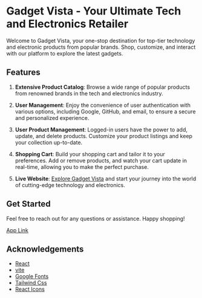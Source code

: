 # Gadget Vista - Your Ultimate Tech and Electronics Retailer

Welcome to Gadget Vista, your one-stop destination for top-tier technology and electronic products from popular brands. Shop, customize, and interact with our platform to explore the latest gadgets.

## Features

1. **Extensive Product Catalog**: Browse a wide range of popular products from renowned brands in the tech and electronics industry.

2. **User Management**: Enjoy the convenience of user authentication with various options, including Google, GitHub, and email, to ensure a secure and personalized experience.

3. **User Product Management**: Logged-in users have the power to add, update, and delete products. Customize your product listings and keep your collection up-to-date.

4. **Shopping Cart**: Build your shopping cart and tailor it to your preferences. Add or remove products, and watch your cart update in real-time, allowing you to make the perfect purchase.

5. **Live Website**: [Explore Gadget Vista](https://gadget-vista.web.app/) and start your journey into the world of cutting-edge technology and electronics.

## Get Started

Feel free to reach out for any questions or assistance. Happy shopping!

[App Link](https://gadget-vista.web.app/)

## Acknowledgements

- [React](https://react.dev/)
- [vite](https://vitejs.dev/)
- [Google Fonts](https://fonts.google.com/)
- [Tailwind Css](https://tailwindcss.com/)
- [React Icons](https://react-icons.github.io/react-icons/)
